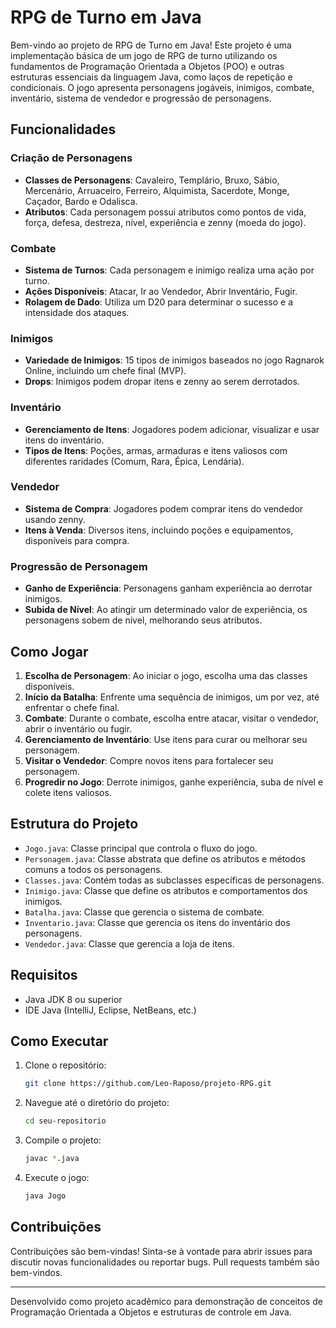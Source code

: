 # RPG de Turno em Java

Bem-vindo ao projeto de RPG de Turno em Java! Este projeto é uma implementação básica de um jogo de RPG de turno utilizando os fundamentos de Programação Orientada a Objetos (POO) e outras estruturas essenciais da linguagem Java, como laços de repetição e condicionais. O jogo apresenta personagens jogáveis, inimigos, combate, inventário, sistema de vendedor e progressão de personagens.

## Funcionalidades

### Criação de Personagens

- **Classes de Personagens**: Cavaleiro, Templário, Bruxo, Sábio, Mercenário, Arruaceiro, Ferreiro, Alquimista, Sacerdote, Monge, Caçador, Bardo e Odalisca.
- **Atributos**: Cada personagem possui atributos como pontos de vida, força, defesa, destreza, nível, experiência e zenny (moeda do jogo).

### Combate

- **Sistema de Turnos**: Cada personagem e inimigo realiza uma ação por turno.
- **Ações Disponíveis**: Atacar, Ir ao Vendedor, Abrir Inventário, Fugir.
- **Rolagem de Dado**: Utiliza um D20 para determinar o sucesso e a intensidade dos ataques.

### Inimigos

- **Variedade de Inimigos**: 15 tipos de inimigos baseados no jogo Ragnarok Online, incluindo um chefe final (MVP).
- **Drops**: Inimigos podem dropar itens e zenny ao serem derrotados.

### Inventário

- **Gerenciamento de Itens**: Jogadores podem adicionar, visualizar e usar itens do inventário.
- **Tipos de Itens**: Poções, armas, armaduras e itens valiosos com diferentes raridades (Comum, Rara, Épica, Lendária).

### Vendedor

- **Sistema de Compra**: Jogadores podem comprar itens do vendedor usando zenny.
- **Itens à Venda**: Diversos itens, incluindo poções e equipamentos, disponíveis para compra.

### Progressão de Personagem

- **Ganho de Experiência**: Personagens ganham experiência ao derrotar inimigos.
- **Subida de Nível**: Ao atingir um determinado valor de experiência, os personagens sobem de nível, melhorando seus atributos.

## Como Jogar

1. **Escolha de Personagem**: Ao iniciar o jogo, escolha uma das classes disponíveis.
2. **Início da Batalha**: Enfrente uma sequência de inimigos, um por vez, até enfrentar o chefe final.
3. **Combate**: Durante o combate, escolha entre atacar, visitar o vendedor, abrir o inventário ou fugir.
4. **Gerenciamento de Inventário**: Use itens para curar ou melhorar seu personagem.
5. **Visitar o Vendedor**: Compre novos itens para fortalecer seu personagem.
6. **Progredir no Jogo**: Derrote inimigos, ganhe experiência, suba de nível e colete itens valiosos.

## Estrutura do Projeto

- `Jogo.java`: Classe principal que controla o fluxo do jogo.
- `Personagem.java`: Classe abstrata que define os atributos e métodos comuns a todos os personagens.
- `Classes.java`: Contém todas as subclasses específicas de personagens.
- `Inimigo.java`: Classe que define os atributos e comportamentos dos inimigos.
- `Batalha.java`: Classe que gerencia o sistema de combate.
- `Inventario.java`: Classe que gerencia os itens do inventário dos personagens.
- `Vendedor.java`: Classe que gerencia a loja de itens.

## Requisitos

- Java JDK 8 ou superior
- IDE Java (IntelliJ, Eclipse, NetBeans, etc.)

## Como Executar

1. Clone o repositório:
    ```sh
    git clone https://github.com/Leo-Raposo/projeto-RPG.git
    ```
2. Navegue até o diretório do projeto:
    ```sh
    cd seu-repositorio
    ```
3. Compile o projeto:
    ```sh
    javac *.java
    ```
4. Execute o jogo:
    ```sh
    java Jogo
    ```

## Contribuições

Contribuições são bem-vindas! Sinta-se à vontade para abrir issues para discutir novas funcionalidades ou reportar bugs. Pull requests também são bem-vindos.

---

Desenvolvido como projeto acadêmico para demonstração de conceitos de Programação Orientada a Objetos e estruturas de controle em Java.
